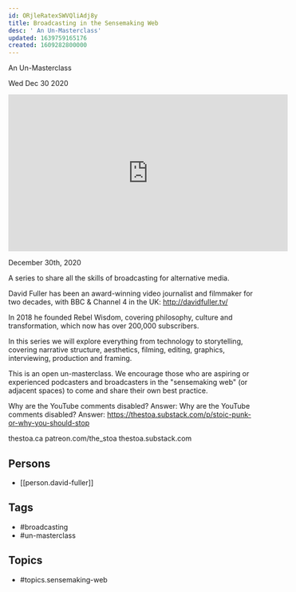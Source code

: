 ```yaml
---
id: ORjleRatexSWVQliAdj8y
title: Broadcasting in the Sensemaking Web
desc: ' An Un-Masterclass'
updated: 1639759165176
created: 1609282800000
---
```



 An Un-Masterclass

Wed Dec 30 2020

<iframe width="560" height="315" src="https://www.youtube.com/embed/0dLXgvRR0ms" title="Broadcasting in the Sensemaking Web: An Un-Masterclass: Session 4 w/ David Fuller" frameborder="0" allow="accelerometer; autoplay; clipboard-write; encrypted-media; gyroscope; picture-in-picture" allowfullscreen ></iframe>

December 30th, 2020

A series to share all the skills of broadcasting for alternative media.

David Fuller has been an award-winning video journalist and filmmaker for two decades, with BBC & Channel 4 in the UK: http://davidfuller.tv/

In 2018 he founded Rebel Wisdom, covering philosophy, culture and transformation, which now has over 200,000 subscribers.

In this series we will explore everything from technology to storytelling, covering narrative structure, aesthetics, filming, editing, graphics, interviewing, production and framing.

This is an open un-masterclass. We encourage those who are aspiring or experienced podcasters and broadcasters in the "sensemaking web" (or adjacent spaces) to come and share their own best practice.

Why are the YouTube comments disabled? Answer: Why are the YouTube comments disabled? Answer: https://thestoa.substack.com/p/stoic-punk-or-why-you-should-stop

thestoa.ca
patreon.com/the_stoa
thestoa.substack.com

## Persons

- [[person.david-fuller]]

## Tags

- #broadcasting
- #un-masterclass

## Topics

- #topics.sensemaking-web

